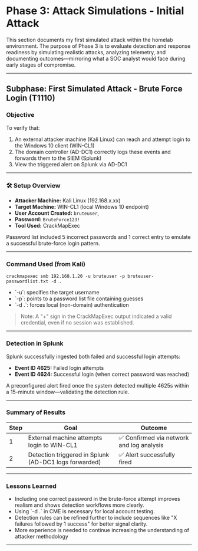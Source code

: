 # Phase 3: Attack Simulations - Initial Attack

This section documents my first simulated attack within the homelab environment. 
The purpose of Phase 3 is to evaluate detection and response readiness by simulating realistic attacks, analyzing telemetry, and documenting outcomes—mirroring what a SOC analyst would face during early stages of compromise.

---

## Subphase: First Simulated Attack - Brute Force Login (T1110)

### Objective
To verify that:
1. An external attacker machine (Kali Linux) can reach and attempt login to the Windows 10 client (WIN-CL1)
2. The domain controller (AD-DC1) correctly logs these events and forwards them to the SIEM (Splunk)
3. View the triggered alert on Splunk via AD-DC1

---

### 🛠️ Setup Overview
- **Attacker Machine:** Kali Linux (192.168.x.xx)
- **Target Machine:** WIN-CL1 (local Windows 10 endpoint)
- **User Account Created:** `bruteuser`,
- **Password:** `BruteForce123!`
- **Tool Used:** CrackMapExec

Password list included 5 incorrect passwords and 1 correct entry to emulate a successful brute-force login pattern.

---

### Command Used (from Kali)
`
crackmapexec smb 192.168.1.20 -u bruteuser -p bruteuser-passwordlist.txt -d .
`
- \`-u\`: specifies the target username
- \`-p\`: points to a password list file containing guesses
- \`-d .\`: forces local (non-domain) authentication

> Note: A "+" sign in the CrackMapExec output indicated a valid credential, even if no session was established.

---

### Detection in Splunk
Splunk successfully ingested both failed and successful login attempts:

- **Event ID 4625:** Failed login attempts
- **Event ID 4624:** Successful login (when correct password was reached)

A preconfigured alert fired once the system detected multiple 4625s within a 15-minute window—validating the detection rule.

---

### Summary of Results
| Step | Goal | Outcome |
|------|------|---------|
| 1 | External machine attempts login to WIN-CL1 | ✅ Confirmed via network and log analysis |
| 2 | Detection triggered in Splunk (AD-DC1 logs forwarded) | ✅ Alert successfully fired |

---

### Lessons Learned
- Including one correct password in the brute-force attempt improves realism and shows detection workflows more clearly.
- Using \`-d .\` in CME is necessary for local account testing.
- Detection rules can be refined further to include sequences like "X failures followed by 1 success" for better signal clarity.
- More experience is needed to continue increasing the understanding of attacker methodology

---

